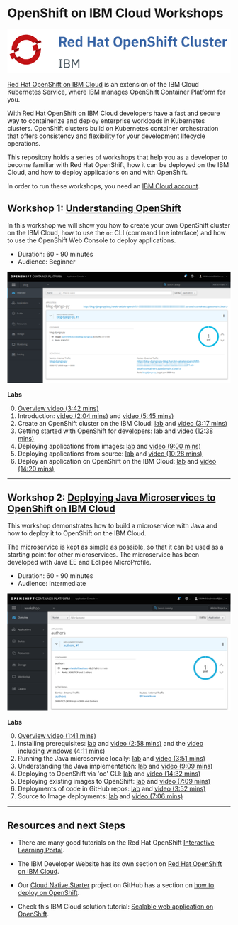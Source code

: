 # OpenShift on IBM Cloud Workshops

![logo](images/os_logo.png)

[Red Hat OpenShift on IBM Cloud](https://cloud.ibm.com/docs/openshift?topic=openshift-why_openshift) is an extension of the IBM Cloud Kubernetes Service, where IBM manages OpenShift Container Platform for you. 

With Red Hat OpenShift on IBM Cloud developers have a fast and secure way to containerize and deploy enterprise workloads in Kubernetes clusters. OpenShift clusters build on Kubernetes container orchestration that offers consistency and flexibility for your development lifecycle operations.

This repository holds a series of workshops that help you as a developer to become familiar with Red Hat OpenShift, how it can be deployed on the IBM Cloud, and how to deploy applications on and with OpenShift.

In order to run these workshops, you need an [IBM Cloud account](https://cloud.ibm.com/registration).

## Workshop 1: [Understanding OpenShift](1-understanding-openshift/README.md#understanding-openshift)

In this workshop we will show you how to create your own OpenShift cluster on the IBM Cloud, how to use the `oc` CLI (command line interface) and how to use the OpenShift Web Console to deploy applications.

* Duration: 60 - 90 minutes
* Audience: Beginner

<kbd><img src="images/workshop-1.png" /></kbd>

**Labs**

0. [Overview video (3:42 mins)](https://youtu.be/cotKSI-S1Ng)
1. Introduction: [video (2:04 mins)](https://www.youtube.com/watch?v=hdwDMsDF9J8) and [video (5:45 mins)](https://www.youtube.com/watch?v=l4Vrj7mkxhQ)
2. Create an OpenShift cluster on the IBM Cloud: [lab](1-understanding-openshift/Part2.md) and [video (3:17 mins)](https://youtu.be/9xgqDP2B3WI)
3. Getting started with OpenShift for developers: [lab](https://learn.openshift.com/introduction/getting-started/) and [video (12:38 mins)](https://www.youtube.com/watch?v=boJOI0DgSTc&list=PL0Mrq9ES4ERfGpB0K5PHYmvl2xV60GSQz&index=4&t=0s)
4. Deploying applications from images: [lab](https://learn.openshift.com/introduction/deploying-images/) and [video (9:00 mins)](https://www.youtube.com/watch?v=v_j3TiurPQc&list=PL0Mrq9ES4ERfGpB0K5PHYmvl2xV60GSQz&index=5&t=0s)
5. Deploying applications from source: [lab](https://learn.openshift.com/introduction/deploying-python/) and [video (10:28 mins)](https://www.youtube.com/watch?v=2CtThlhgOYs&list=PL0Mrq9ES4ERfGpB0K5PHYmvl2xV60GSQz&index=6&t=0s)
6. Deploy an application on OpenShift on the IBM Cloud: [lab](1-understanding-openshift/Part4.md) and [video (14:20 mins)](https://www.youtube.com/watch?v=7XBbuPjsUqU&list=PL0Mrq9ES4ERfGpB0K5PHYmvl2xV60GSQz&index=7&t=0s)

---

## Workshop 2: [Deploying Java Microservices to OpenShift on IBM Cloud](https://github.com/nheidloff/openshift-on-ibm-cloud-workshops/tree/master/2-deploying-to-openshift#deploying-java-microservices-to-openshift-on-ibm-cloud)

This workshop demonstrates how to build a microservice with Java and how to deploy it to OpenShift on the IBM Cloud.

The microservice is kept as simple as possible, so that it can be used as a starting point for other microservices. The microservice has been developed with Java EE and Eclipse MicroProfile.

* Duration: 60 - 90 minutes
* Audience: Intermediate

<kbd><img src="images/workshop-2.png" /></kbd>

**Labs**

0. [Overview video (1:41 mins)](https://youtu.be/8361HGR_O_s)
1. Installing prerequisites: [lab](2-deploying-to-openshift/documentation/1-prereqs.md) and [video (2:58 mins)](https://youtu.be/c5CtqijWXL4) and the [video including windows (4:11 mins)](https://youtu.be/53XccO3NNn8)
2. Running the Java microservice locally: [lab](2-deploying-to-openshift/documentation/2-docker.md) and [video (3:51 mins)](https://youtu.be/4dT2jg6wGF4)
3. Understanding the Java implementation: [lab](2-deploying-to-openshift/documentation/3-java.md) and [video (9:09 mins)](https://www.youtube.com/watch?v=ugpYSPV9jAs)
4. Deploying to OpenShift via 'oc' CLI: [lab](2-deploying-to-openshift/documentation/4-openshift.md) and [video (14:32 mins)](https://youtu.be/4MDfalo2Fg0)
5. Deploying existing images to OpenShift: [lab](2-deploying-to-openshift/documentation/5-existing-image.md) and [video (7:09 mins)](https://youtu.be/JhxsS7l6DhA)
6. Deployments of code in GitHub repos: [lab](2-deploying-to-openshift/documentation/6-github.md) and [video (3:52 mins)](https://youtu.be/b3upMuZOpsY)
7. Source to Image deployments: [lab](2-deploying-to-openshift/documentation/7-source-to-image.md) and [video (7:06 mins)](https://youtu.be/p6lVc6MDrcM)

---

## Resources and next Steps

* There are many good tutorials on the Red Hat OpenShift [Interactive Learning Portal](https://learn.openshift.com/).

* The IBM Developer Website has its own section on [Red Hat OpenShift on IBM Cloud](https://developer.ibm.com/components/redhat-openshift-ibm-cloud/).

* Our [Cloud Native Starter](https://github.com/IBM/cloud-native-starter) project on GitHub has a section on [how to deploy on OpenShift](https://github.com/IBM/cloud-native-starter/blob/master/documentation/OpenShiftIKSDeployment.md#deploy-cloud-native-starter-on-openshift-on-ibm-cloud).

* Check this IBM Cloud solution tutorial: [Scalable web application on OpenShift](https://cloud.ibm.com/docs/tutorials?topic=solution-tutorials-scalable-webapp-openshift).

